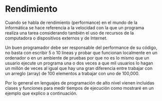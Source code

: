 # Rendimiento

Cuando se habla de rendimiento (performance) en el mundo de la informática se hace referencia a la velocidad con la que un programa realiza una tarea considerando también el uso de recursos de la computadora o dispositivos externos y de Internet.

Un buen programador debe ser responsable del performance de su código, no basta con escribir 5 o 10 lineas y probar que funcionan localmente en un ordenador o en un ambiente de pruebas por que no es lo mismo que un usuario ejecute un programa una o dos veces a que mil usuarios lo hagan un millón de veces al igual que hay una gran diferencia entre trabajar con un arreglo (array) de 100 elementos a trabajar con uno de 100,000.

Por lo general en lenguajes de programación de alto nivel vienen incluidas clases y funciones para medir tiempos de ejecución como mostraré en un ejemplo que explico a continuación.

